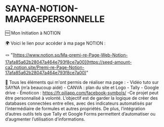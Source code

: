 # SAYNA-NOTION-MAPAGEPERSONNELLE

🆓 Mon Initiation à NOTION

🌍 Voici le lien pour accéder à ma page NOTION : 

🪢 "[https://www.notion.so/Ma-premi-re-Page-Web-Notion-17afa85a62b28047a464e793f8ce7a00](https://seed-amount-ca2.notion.site/Premi-re-Page-Notion-17afa85a62b28047a464e793f8ce7a00)"

🔎 Tous les éléments qui m'ont permis de réaliser ma page : 
    - Vidéo tuto sur SAYNA (m’a beaucoup aidé)
    - CANVA : plan du site et Logo
    - Tally 
    - Google drive
    - Émoticon : https://fr.piliapp.com/facebook-symbols/
    -Ce projet peut être personnalisé à volonté. L’objectif est de garder la logique de créer des databases connectées entre elles, avec des indicateurs automatisés par l’intermédiaire de formules et autres         propriétés. De plus, l’intégration d’autres outils tels que Tally et Google Forms permettent d’automatiser ou d’augmenter l’utilisation d’informations.
